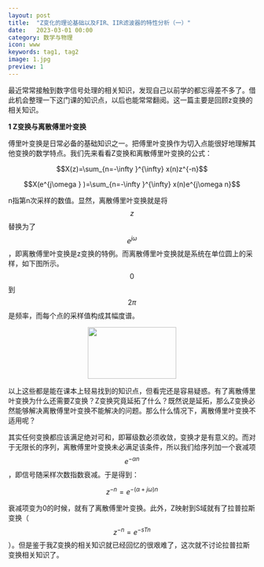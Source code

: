 ```yaml
---
layout: post
title:  "Z变化的理论基础以及FIR、IIR滤波器的特性分析（一）"
date:   2023-03-01 00:00
category: 数学与物理
icon: www
keywords: tag1, tag2
image: 1.jpg
preview: 1
---
```

最近常常接触到数字信号处理的相关知识，发现自己以前学的都忘得差不多了。借此机会整理一下这门课的知识点，以后也能常常翻阅。这一篇主要是回顾z变换的相关知识。

**1 Z变换与离散傅里叶变换**

傅里叶变换是日常必备的基础知识之一。把傅里叶变换作为切入点能很好地理解其他变换的数学特点。我们先来看看Z变换和离散傅里叶变换的公式：

$$X(z)=\sum_{n=-\infty }^{\infty} x(n)z^{-n}$$

$$X(e^{j\omega } )=\sum_{n=-\infty }^{\infty} x(n)e^{j\omega n}$$

n指第n次采样的数值。显然，离散傅里叶变换就是将$$z$$替换为了$$e^{j\omega } $$，即离散傅里叶变换是z变换的特例。而离散傅里叶变换就是系统在单位圆上的采样，如下图所示。$$0$$到$$2\pi $$是频率，而每个点的采样值构成其幅度谱。

<div align = center>
<img src="https://i.postimg.cc/t4qP7Y2m/b2-1.jpg" width = "180" height = "105">
</div>

以上这些都是能在课本上轻易找到的知识点，但看完还是容易疑惑。有了离散傅里叶变换为什么还需要Z变换？Z变换究竟延拓了什么？既然说是延拓，那么Z变换必然能够解决离散傅里叶变换不能解决的问题。那么什么情况下，离散傅里叶变换不适用呢？

其实任何变换都应该满足绝对可和，即幂级数必须收敛，变换才是有意义的。而对于无限长的序列，离散傅里叶变换未必满足该条件，所以我们给序列加一个衰减项$$e^{-\alpha n}$$，即信号随采样次数指数衰减。于是得到：

$$z^{-n} =e^{-(\alpha+j\omega ) n} $$

衰减项变为0的时候，就有了离散傅里叶变换。此外，Z映射到S域就有了拉普拉斯变换（$$z^{-n} =e^{-sTn} $$）。但是鉴于我Z变换的相关知识就已经回忆的很艰难了，这次就不讨论拉普拉斯变换相关知识了。

